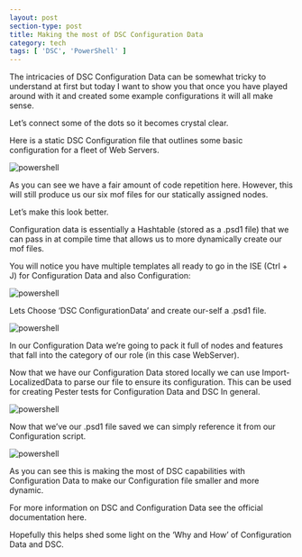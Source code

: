 ```yaml
---
layout: post
section-type: post
title: Making the most of DSC Configuration Data
category: tech
tags: [ 'DSC', 'PowerShell' ]
---
```


The intricacies of DSC Configuration Data can be somewhat tricky to understand at first but today I want to show you that once you have played around with it and created some example configurations it will all make sense.

Let’s connect some of the dots so it becomes crystal clear.

Here is a static DSC Configuration file that outlines some basic configuration for a fleet of Web Servers.

![powershell](bundyfx-blog/img/posts/2016-10-02-dsc-configuration-data/1.png)

As you can see we have a fair amount of code repetition here. However, this will still produce us our six mof files for our statically assigned nodes.

Let’s make this look better.

Configuration data is essentially a Hashtable (stored as a .psd1 file) that we can pass in at compile time that allows us to more dynamically create our mof files.

You will notice you have multiple templates all ready to go in the ISE (Ctrl + J) for Configuration Data and also Configuration:

![powershell](bundyfx-blog/img/posts/2016-10-02-dsc-configuration-data/2.png)

Lets Choose ‘DSC ConfigurationData’ and create our-self a .psd1 file.

![powershell](bundyfx-blog/img/posts/2016-10-02-dsc-configuration-data/3.png)

In our Configuration Data we’re going to pack it full of nodes and features that fall into the category of our role (in this case WebServer).

Now that we have our Configuration Data stored locally we can use Import-LocalizedData to parse our file to ensure its configuration. This can be used for creating Pester tests for Configuration Data and DSC In general.

![powershell](bundyfx-blog/img/posts/2016-10-02-dsc-configuration-data/4.png)

Now that we’ve our .psd1 file saved we can simply reference it from our Configuration script.

![powershell](bundyfx-blog/img/posts/2016-10-02-dsc-configuration-data/5.png)

As you can see this is making the most of DSC capabilities with Configuration Data to make our Configuration file smaller and more dynamic.

For more information on DSC and Configuration Data see the official documentation here.

Hopefully this helps shed some light on the ‘Why and How’ of Configuration Data and DSC.
